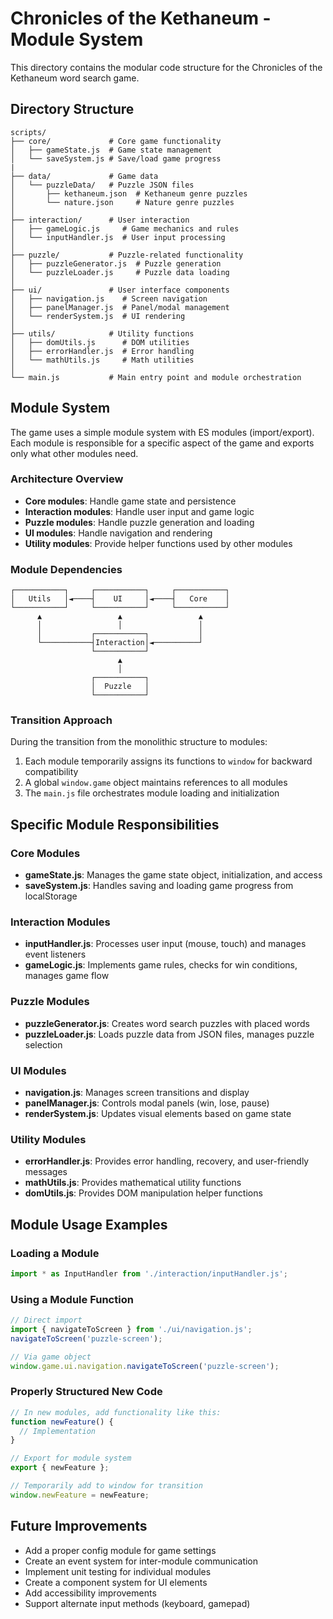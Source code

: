 # Chronicles of the Kethaneum - Module System

This directory contains the modular code structure for the Chronicles of the Kethaneum word search game.

## Directory Structure

```
scripts/
├── core/             # Core game functionality
│   ├── gameState.js  # Game state management
│   └── saveSystem.js # Save/load game progress
|
├── data/             # Game data
│   └── puzzleData/   # Puzzle JSON files
│       ├── kethaneum.json  # Kethaneum genre puzzles
│       └── nature.json     # Nature genre puzzles
│
├── interaction/      # User interaction
│   ├── gameLogic.js     # Game mechanics and rules
│   └── inputHandler.js  # User input processing
│
├── puzzle/           # Puzzle-related functionality
│   ├── puzzleGenerator.js  # Puzzle generation
│   └── puzzleLoader.js     # Puzzle data loading
│
├── ui/               # User interface components
│   ├── navigation.js    # Screen navigation
│   ├── panelManager.js  # Panel/modal management
│   └── renderSystem.js  # UI rendering
│
├── utils/            # Utility functions
│   ├── domUtils.js      # DOM utilities
│   ├── errorHandler.js  # Error handling
│   └── mathUtils.js     # Math utilities
│
└── main.js           # Main entry point and module orchestration
```

## Module System

The game uses a simple module system with ES modules (import/export). Each module is responsible for a specific aspect of the game and exports only what other modules need.

### Architecture Overview

- **Core modules**: Handle game state and persistence
- **Interaction modules**: Handle user input and game logic
- **Puzzle modules**: Handle puzzle generation and loading
- **UI modules**: Handle navigation and rendering
- **Utility modules**: Provide helper functions used by other modules

### Module Dependencies

```
┌───────────┐     ┌───────────┐     ┌───────────┐
│   Utils   │◄────┤    UI     │◄────┤   Core    │
└───────────┘     └───────────┘     └───────────┘
      ▲                 ▲                 ▲
      │                 │                 │
      │           ┌───────────┐           │
      └───────────┤Interaction│◄──────────┘
                  └───────────┘
                        ▲
                        │
                  ┌───────────┐
                  │  Puzzle   │
                  └───────────┘
```

### Transition Approach

During the transition from the monolithic structure to modules:

1. Each module temporarily assigns its functions to `window` for backward compatibility
2. A global `window.game` object maintains references to all modules
3. The `main.js` file orchestrates module loading and initialization

## Specific Module Responsibilities

### Core Modules
- **gameState.js**: Manages the game state object, initialization, and access
- **saveSystem.js**: Handles saving and loading game progress from localStorage

### Interaction Modules
- **inputHandler.js**: Processes user input (mouse, touch) and manages event listeners
- **gameLogic.js**: Implements game rules, checks for win conditions, manages game flow

### Puzzle Modules
- **puzzleGenerator.js**: Creates word search puzzles with placed words
- **puzzleLoader.js**: Loads puzzle data from JSON files, manages puzzle selection

### UI Modules
- **navigation.js**: Manages screen transitions and display
- **panelManager.js**: Controls modal panels (win, lose, pause)
- **renderSystem.js**: Updates visual elements based on game state

### Utility Modules
- **errorHandler.js**: Provides error handling, recovery, and user-friendly messages
- **mathUtils.js**: Provides mathematical utility functions
- **domUtils.js**: Provides DOM manipulation helper functions

## Module Usage Examples

### Loading a Module
```javascript
import * as InputHandler from './interaction/inputHandler.js';
```

### Using a Module Function
```javascript
// Direct import
import { navigateToScreen } from './ui/navigation.js';
navigateToScreen('puzzle-screen');

// Via game object
window.game.ui.navigation.navigateToScreen('puzzle-screen');
```

### Properly Structured New Code
```javascript
// In new modules, add functionality like this:
function newFeature() {
  // Implementation
}

// Export for module system
export { newFeature };

// Temporarily add to window for transition
window.newFeature = newFeature;
```

## Future Improvements

- Add a proper config module for game settings
- Create an event system for inter-module communication
- Implement unit testing for individual modules
- Create a component system for UI elements
- Add accessibility improvements
- Support alternate input methods (keyboard, gamepad)